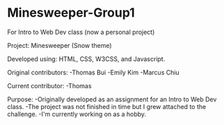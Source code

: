# Minesweeper-Group1
For Intro to Web Dev class (now a personal project)

Project: Minesweeper (Snow theme)

Developed using: HTML, CSS, W3CSS, and Javascript.

Original contributors:
-Thomas Bui
-Emily Kim
-Marcus Chiu

Current contributor:
-Thomas

Purpose:
-Originally developed as an assignment for an Intro to Web Dev class.
-The project was not finished in time but I grew attached to the challenge.
-I'm currently working on as a hobby.
